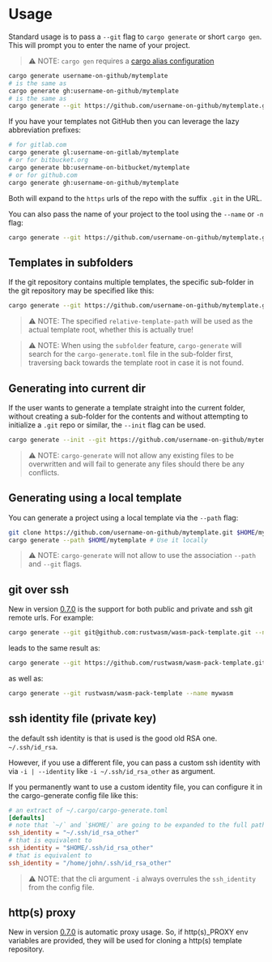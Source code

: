 # Usage

Standard usage is to pass a `--git` flag to `cargo generate` or short `cargo gen`. This will prompt you to enter the name of your project.

> ⚠️ NOTE: `cargo gen` requires a [cargo alias configuration](#cargo-gen---alias)

```sh
cargo generate username-on-github/mytemplate
# is the same as 
cargo generate gh:username-on-github/mytemplate
# is the same as 
cargo generate --git https://github.com/username-on-github/mytemplate.git
```

If you have your templates not GitHub then you can leverage the lazy abbreviation prefixes:

```sh
# for gitlab.com
cargo generate gl:username-on-gitlab/mytemplate
# or for bitbucket.org
cargo generate bb:username-on-bitbucket/mytemplate
# or for github.com 
cargo generate gh:username-on-github/mytemplate
```

Both will expand to the `https` urls of the repo with the suffix `.git` in the URL.

You can also pass the name of your project to the tool using the `--name` or `-n` flag:

```sh
cargo generate --git https://github.com/username-on-github/mytemplate.git --name myproject
```

## Templates in subfolders

If the git repository contains multiple templates, the specific sub-folder in the git repository may be specified like this:

```sh
cargo generate --git https://github.com/username-on-github/mytemplate.git <relative-template-path>
```

> ⚠️ NOTE: The specified `relative-template-path` will be used as the actual template root, whether this is actually true!

> ⚠️ NOTE: When using the `subfolder` feature, `cargo-generate` will search for the `cargo-generate.toml` file in the sub-folder first, traversing back towards the template root in case it is not found.

## Generating into current dir

If the user wants to generate a template straight into the current folder, without creating a sub-folder for the contents and without attempting to initialize a `.git` repo or similar, the `--init` flag can be used.

```sh
cargo generate --init --git https://github.com/username-on-github/mytemplate.git
```

> ⚠️ NOTE: `cargo-generate` will not allow any existing files to be overwritten and will fail to generate any files should there be any conflicts.

## Generating using a local template

You can generate a project using a local template via the `--path` flag:

```sh
git clone https://github.com/username-on-github/mytemplate.git $HOME/mytemplate # Clone any template
cargo generate --path $HOME/mytemplate # Use it locally
```

> ⚠️ NOTE: `cargo-generate` will not allow to use the association `--path` and `--git` flags.

## git over ssh

New in version [0.7.0] is the support for both public and private and ssh git remote urls.
For example:

```sh
cargo generate --git git@github.com:rustwasm/wasm-pack-template.git --name mywasm
```

leads to the same result as:

```sh
cargo generate --git https://github.com/rustwasm/wasm-pack-template.git --name mywasm
```

as well as:

```sh
cargo generate --git rustwasm/wasm-pack-template --name mywasm
```

## ssh identity file (private key)

 the default ssh identity is that is used is the good old RSA one. `~/.ssh/id_rsa`.

 However, if you use a different file, you can pass a custom ssh identity with via `-i | --identity` like `-i ~/.ssh/id_rsa_other` as argument.

 If you permanently want to use a custom identity file, you can configure it in the cargo-generate config file like this:

 ```toml
 # an extract of ~/.cargo/cargo-generate.toml
 [defaults]
 # note that `~/` and `$HOME/` are going to be expanded to the full path seamlessly
 ssh_identity = "~/.ssh/id_rsa_other"
 # that is equivalent to 
 ssh_identity = "$HOME/.ssh/id_rsa_other"
 # that is equivalent to 
 ssh_identity = "/home/john/.ssh/id_rsa_other"
 ```

 > ⚠️ NOTE: that the cli argument `-i` always overrules the `ssh_identity` from the config file.

## http(s) proxy

New in version [0.7.0] is automatic proxy usage. So, if http(s)\_PROXY env variables are provided, they
will be used for cloning a http(s) template repository.

[0.7.0]: https://github.com/cargo-generate/cargo-generate/releases/tag/v0.7.0
[0.9.0]: https://github.com/cargo-generate/cargo-generate/releases/tag/v0.9.0
[VSCode]: https://code.visualstudio.com
[`Rhai`]: https://rhai.rs/book/
[Rhai language extension]: https://marketplace.visualstudio.com/items?itemName=rhaiscript.vscode-rhai
